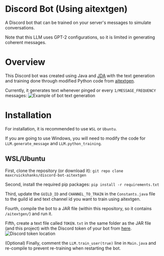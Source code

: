 # Discord Bot (Using aitextgen)
A Discord bot that can be trained on your server's messages to simulate conversations.

Note that this LLM uses GPT-2 configurations, so it is limited in generating coherent messages.

# Overview
This Discord bot was created using Java and [JDA](https://github.com/discord-jda/JDA) with the text generation and training done through modified Python code from [aitextgen](https://github.com/minimaxir/aitextgen).

Currently, it generates text whenever pinged or every `1/MESSAGE_FREQUENCY` messages:
![Example of bot text generation](https://i.gyazo.com/0192c87199ec93f93ba2477af0ac205f.png)

# Installation
For installation, it is recommended to use `WSL` or `Ubuntu`.

If you are going to use Windows, you will need to modify the code for `LLM.generate_message` and `LLM.python_training`.

## WSL/Ubuntu
First, clone the repository (or download it): `git repo clone maxcruickshanks/discord-bot-aitextgen`

Second, install the required pip packages: `pip install -r requirements.txt`

Third, update the `GUILD_ID` and `CHANNEL_TO_TRAIN` in the `Constants.java` file to the guild id and text channel id you want to train using aitextgen.

Fourth, compile the bot to a JAR file (within this repository, so it contains `/aitextgen/`) and run it.

Fifth, create a text file called `TOKEN.txt` in the same folder as the JAR file (and this project) with the Discord token of your bot from [here](https://discord.com/developers/applications/).
![Discord token location](https://i.gyazo.com/356884038b0463e14cd99b8a0ed92189.png)

(Optional) Finally, comment the `LLM.train_user(true)` line in `Main.java` and re-compile to prevent re-training when restarting the bot.
